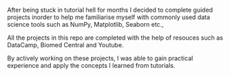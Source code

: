 After being stuck in tutorial hell for months I decided to complete guided projects inorder to help me familiarise myself with commonly used data science tools such as NumPy, Matplotlib, Seaborn etc.,

All the projects in this repo are completed with the help of resouces such as DataCamp, Biomed Central and Youtube.

By actively working on these projects, I was able to gain practical experience and apply the concepts I learned from tutorials. 
